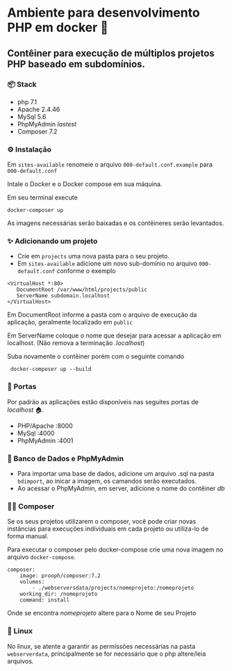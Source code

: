 # Ambiente para desenvolvimento PHP em docker 🐳

## Contêiner para execução de múltiplos projetos PHP baseado em subdomínios.

### 📦 Stack

 - php 7.1
 - Apache 2.4.46
 - MySql 5.6
 - PhpMyAdmin *lastest*
 - Composer 7.2

### ⚙ Instalação

Em ``` sites-available ``` renomeie o arquivo ```000-default.conf.example``` para ```000-default.conf```

Intale o Docker e o Docker compose em sua máquina.

Em seu terminal execute

``` docker-composer up ```

As imagens necessárias serão baixadas e os contêineres serão levantados.

### ✨ Adicionando um projeto

 - Crie em ```projects``` uma nova pasta para o seu projeto.
 - Em ``` sites-available ```  adicione um novo sub-domínio no arquivo ```000-default.conf``` conforme o exemplo

 ```
 <VirtualHost *:80>
    DocumentRoot /var/www/html/projects/public
    ServerName subdomain.localhost
</VirtualHost>
 ```

 Em DocumentRoot informe a pasta com o arquivo de execução da aplicação, geralmente localizado em ```public```

 Em ServerName coloque o nome que desejar para acessar a aplicação em localhost. (Não remova a terminação *.localhost*)

Suba novamente o contêiner porém com o seguinte comando

``` docker-composer up --build```

### 🚪 Portas

  Por padrão as aplicações estão disponíveis nas seguites portas de *localhost* 🏠.

  - PHP/Apache :8000
  - MySql :4000
  - PhpMyAdmin :4001

### 🎲 Banco de Dados e PhpMyAdmin

  - Para importar uma base de dados, adicione um arquivo .sql na pasta ```bdimport```, ao inicar a imagem, os camandos serão executados.
  - Ao acessar o PhpMyAdmin, em server, adicione o nome do contêiner *db*

### 🙋‍♂️ Composer

  Se os seus projetos utilizarem o composer, você pode criar novas instâncias para execuções indíviduais em cada projeto ou utiliza-lo de forma manual.

  Para executar o composer pelo docker-compose crie uma nova imagem no arquivo ```docker-compose```.

```
composer:
    image: prooph/composer:7.2
    volumes:
        - ./webserversdata/projects/nomeprojeto:/nomeprojeto
    working_dir: /nomeprojeto
    command: install
```
Onde se encontra *nomeprojeto* altere para o Nome de seu Projeto


### 🐧 Linux

  No linux, se atente a garantir as permissões necessárias na pasta ```webserverdata```, principalmente se for necessário que o php altere/leia arquivos.